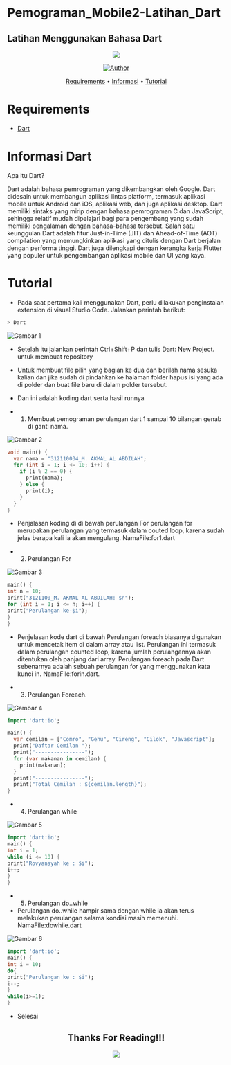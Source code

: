 # Pemograman_Mobile2-Latihan_Dart
## Latihan Menggunakan Bahasa Dart


<p align="center">
 <img src="https://user-images.githubusercontent.com/91085882/137566814-9c8c078c-1c3e-475c-b23d-7f4922f74beb.gif"/>
</p>
<p align="center">
<a href="https://github.com/akmalabdilah"><img title="Author" src="https://img.shields.io/discord/102860784329052160?color=BLUE&label=M.%20AKMAL%20AL%20ABDILAH1&logo=GITHUB&logoColor=BLACK&style=plastic"></a>
<p align="center">

<p align="center">
<a href="https://github.com/akmalabdilah/Pemograman_Mobile2-Latihan_Dart">Requirements</a> •
<a href="https://github.com/akmalabdilah/Pemograman_Mobile2-Latihan_Dart">Informasi</a> •
<a href="https://github.com/akmalabdilah/Pemograman_Mobile2-Latihan_Dart">Tutorial</a>
</p>
</div>

# Requirements
- [Dart](https://git-scm.com/download)

# Informasi Dart
Apa itu Dart?
<p>
Dart adalah bahasa pemrograman yang dikembangkan oleh Google. Dart didesain untuk membangun aplikasi lintas platform, termasuk aplikasi mobile untuk Android dan iOS, aplikasi web, dan juga aplikasi desktop. Dart memiliki sintaks yang mirip dengan bahasa pemrograman C dan JavaScript, sehingga relatif mudah dipelajari bagi para pengembang yang sudah memiliki pengalaman dengan bahasa-bahasa tersebut. Salah satu keunggulan Dart adalah fitur Just-in-Time (JIT) dan Ahead-of-Time (AOT) compilation yang memungkinkan aplikasi yang ditulis dengan Dart berjalan dengan performa tinggi. Dart juga dilengkapi dengan kerangka kerja Flutter yang populer untuk pengembangan aplikasi mobile dan UI yang kaya.
</p>

# Tutorial
- Pada saat pertama kali menggunakan Dart, perlu dilakukan penginstalan extension
di visual Studio Code. Jalankan perintah berikut:

```bash
> Dart
```


![Gambar 1](Screenshots/ss1.JPG)


- Setelah itu jalankan perintah Ctrl+Shift+P dan tulis Dart: New Project. untuk membuat repository 

- Untuk membuat file pilih yang bagian ke dua dan berilah nama sesuka kalian dan jika sudah di pindahkan ke halaman folder hapus isi yang ada di polder dan buat file baru di dalam polder tersebut.

- Dan ini adalah koding dart serta hasil runnya

- 1. Membuat pemograman perulangan dart 1 sampai 10 bilangan genab di ganti nama.

![Gambar 2](Screenshots/ss2.JPG)

```dart
void main() {
  var nama = "312110034_M. AKMAL AL ABDILAH";
  for (int i = 1; i <= 10; i++) {
    if (i % 2 == 0) {
      print(nama);
    } else {
      print(i);
    }
  }
}

```


- Penjalasan koding di di bawah perulangan For
perulangan for merupakan perulangan yang termasuk dalam couted loop, karena sudah
jelas berapa kali ia akan mengulang.
NamaFile:for1.dart

- 2. Perulangan For

![Gambar 3](Screenshots/ss3.JPG)

```dart
main() {
int n = 10;
print("3121100_M. AKMAL AL ABDILAH: $n");
for (int i = 1; i <= n; i++) {
print("Perulangan ke-$i");
}
}
```

- Penjelasan kode dart di bawah Perulangan foreach biasanya digunakan untuk mencetak item di dalam array atau list.
Perulangan ini termasuk dalam perulangan counted loop, karena jumlah perulangannya akan
ditentukan oleh panjang dari array.
Perulangan foreach pada Dart sebenarnya adalah sebuah
perulangan for yang menggunakan kata kunci in.
NamaFile:forin.dart.

- 3. Perulangan Foreach.


![Gambar 4](Screenshots/ss4.JPG)


```dart
import 'dart:io';

main() {
  var cemilan = ["Comro", "Gehu", "Cireng", "Cilok", "Javascript"];
  print("Daftar Cemilan ");
  print("----------------");
  for (var makanan in cemilan) {
    print(makanan);
  }
  print("----------------");
  print("Total Cemilan : ${cemilan.length}");
}

```

- 4. Perulangan while

![Gambar 5](Screenshots/ss5.JPG)

```dart
import 'dart:io';
main() {
int i = 1;
while (i <= 10) {
print("Rovyansyah ke : $i");
i++;
}
}

```

- 5. Perulangan do..while
- Perulangan do..while hampir sama dengan while ia akan terus melakukan perulangan
selama kondisi masih memenuhi.
NamaFile:dowhile.dart

![Gambar 6](Screenshots/ss6.JPG)

```dart
import 'dart:io';
main() {
int i = 10;
do{
print("Perulangan ke : $i");
i--;
}
while(i>=1);
}

```

- Selesai


<div>
<h2 align="center">Thanks For Reading!!!</h2>
<div align="center">
<img src="https://user-images.githubusercontent.com/91085882/222731693-24383140-7623-4e7a-a528-6621380b7be8.gif">